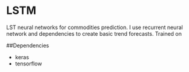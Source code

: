 # LSTM
LST neural networks for commodities prediction. I use recurrent neural network and dependencies to create basic trend forecasts. Trained on 

##Dependencies
* keras
* tensorflow
